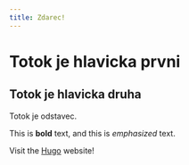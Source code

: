 ```yaml
---
title: Zdarec!
---
```


# Totok je hlavicka prvni
## Totok je hlavicka druha

Totok je odstavec.

This is **bold** text, and this is *emphasized* text.

Visit the [Hugo](https://gohugo.io) website!
